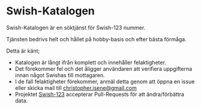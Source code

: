 # Swish-Katalogen

Swish-Katalogen är en söktjänst för Swish-123 nummer.



Tjänsten bedrivs helt och hållet på hobby-basis och efter bästa förmåga.



Detta är känt;

* Katalogen är långt ifrån komplett och innehåller felaktigheter.
* Det förekommer fel och det åligger användaren att verifiera uppgifterna innan något Swishas till mottagaren.
* I de fall felaktigheter förekommer, anmäl detta genom att öppna en issue eller skicka mail till christopher.isene@gmail.com
* Projektet [Swish-123](https://github.com/cisene/swish-123) accepterar Pull-Requests för att ändra/förbättra data.

